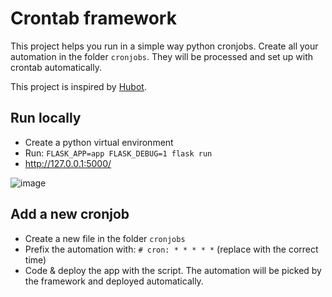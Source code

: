 # Crontab framework

This project helps you run in a simple way python cronjobs. Create all your automation in the folder `cronjobs`. They will be processed and set up with crontab automatically.

This project is inspired by [Hubot](https://hubot.github.com/).

## Run locally

- Create a python virtual environment
- Run: `FLASK_APP=app FLASK_DEBUG=1 flask run`
- http://127.0.0.1:5000/

![image](https://user-images.githubusercontent.com/2707508/148839368-6f15dc68-39a2-4844-893a-6558daa3193e.png)


## Add a new cronjob

- Create a new file in the folder `cronjobs`
- Prefix the automation with: `# cron: * * * * *` (replace with the correct time)
- Code & deploy the app with the script. The automation will be picked by the framework and deployed automatically.
